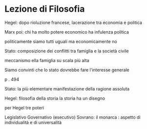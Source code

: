 # Lezione di Filosofia


Hegel: dopo rioluzione francese, lacerazione tra economia e politica

Marx poi: chi ha molto potere economico ha infulenza politica


politicamente siamo tutti uguali ma economicamente no


Stato: composizione dei conflitti tra famiglia e la società civile


meccanismo ella famiglia su scala più alta


Siamo convinti che lo stato dovrebbe fare l'interesse generale


p . 494



Stato: la più elementare manifestazione della ragione assoluta

Hegel: filosofia della storia
la storia ha un disegno

per Hegel tre poteri

Legislativo
Governativo (esecutivo)
Sovrano: il monarca : aspetto di individualità e di universalità
<!--stackedit_data:
eyJoaXN0b3J5IjpbLTcyMzI4MTMwNSwtMTA3OTQ1NTk3NF19
-->